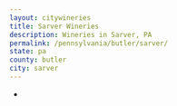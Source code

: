```yaml
---
layout: citywineries
title: Sarver Wineries
description: Wineries in Sarver, PA
permalink: /pennsylvania/butler/sarver/
state: pa
county: butler
city: sarver
---
```

-
